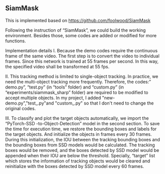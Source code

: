 ## SiamMask

This is implemented based on https://github.com/foolwood/SiamMask

Following the instruction of “SiamMask”, we could build the working environment. Besides those, some codes are added or modified for more functions.

Implementation details
I.	Because the demo codes require the continuous frame of the same video. The first step is to convert the video to individual frames. Since this network is trained at 55 frames per second. In this way, the specified video shall be transformed at 55 fps.

II.	This tracking method is limited to single-object tracking. In practice, we need the multi-object tracking more frequently. Therefore, the codes:” demo.py”, “test.py” (in “tools” folder) and “custom.py” (in “experiments/siammask_sharp” folder) are required to be modified to accept multiple objects. In my project, I added "new-demo.py","test_.py"and "custom_.py" so that I don't need to change the original codes.

III.	To classify and plot the target objects automatically, we import the “PyTorch-SSD -to-Object-Detection” model in the second section. To save the time for execution time, we restore the bounding boxes and labels for the target objects. And initialize the objects in frames every 30 frames. During this initialization, the IOU between the tracking bounding boxes and the bounding boxes from SSD models would be calculated. The tracking boxes would be removed, and the boxes detected by SSD model would be appended when their IOU are below the threshold. Specially, “target” list which stores the information of tracking objects would be cleared and reinitialize with the boxes detected by SSD model every 60 frames.

